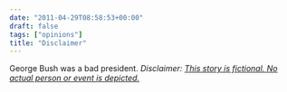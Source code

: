 ```yaml
---
date: "2011-04-29T08:58:53+00:00"
draft: false
tags: ["opinions"]
title: "Disclaimer"
---
```

George Bush was a bad president. *Disclaimer: [This story is fictional. No actual person or event is depicted.](http://tvtropes.org/pmwiki/pmwiki.php/Main/ThisIsAWorkOfFiction)*

